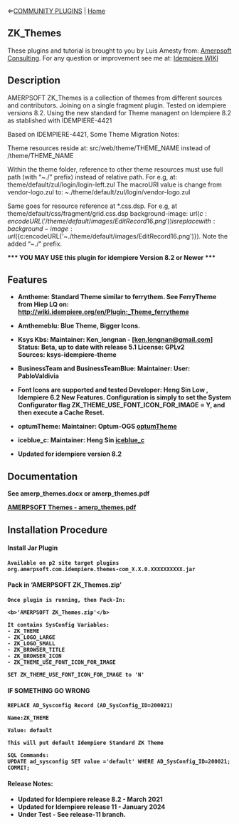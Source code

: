 &lArr;[COMMUNITY PLUGINS](../README.md) | [Home](../README.md)
## <b>ZK_Themes</b>
These plugins and tutorial is brought to you by Luis Amesty from: [Amerpsoft Consulting](http://amerpsoft.com/). For any question or improvement see me at: [Idempiere WIKI](https://wiki.idempiere.org/en/User:Luisamesty)

## <b>Description</b>


AMERPSOFT ZK_Themes is a collection of themes from different sources and contributors. 
Joining on a single fragment plugin. Tested on idempiere versions 8.2.
Using the new standard for Theme managent on Idempiere 8.2 as stablished with IDEMPIERE-4421

Based on IDEMPIERE-4421, Some Theme Migration Notes:

Theme resources reside at:
src/web/theme/THEME_NAME 
instead of /theme/THEME_NAME

Within the theme folder, reference to other theme resources must use full path (with “~./” prefix) instead of relative path. 
For e.g, at:
theme/default/zul/login/login-left.zul
The macroURI value is change from vendor-logo.zul
to:
~./theme/default/zul/login/vendor-logo.zul


Same goes for resource reference at *.css.dsp. 
For e.g, at theme/default/css/fragment/grid.css.dsp background-image: url(${c:encodeURL('/theme/default/images/EditRecord16.png')}) 
is replace with:
background-image: url(${c:encodeURL('~./theme/default/images/EditRecord16.png')}). 
Note the added “~./” prefix.
</pre>

<b>*** YOU MAY USE this plugin for idempiere Version 8.2 or Newer *** 


## <b>Features</b>

* <b>Amtheme:</b> Standard Theme similar to ferrythem.
See FerryTheme from Hiep LQ on:
http://wiki.idempiere.org/en/Plugin:_Theme_ferrytheme

* <b>Amthemeblu:</b> Blue Theme, Bigger Icons.

* <b>Ksys Kbs:</b>
Maintainer: Ken_longnan - [ken.longnan@gmail.com]
Status: Beta, up to date with release 5.1
License: GPLv2
Sources: ksys-idempiere-theme

* <b>BusinessTeam and BusinessTeamBlue:</b>
Maintainer: User: PabloValdivia

* <b>Font Icons are supported and tested</b>
Developer: Heng Sin Low , Idempiere 6.2 New Features.
Configuration is simply to set the System Configurator flag ZK_THEME_USE_FONT_ICON_FOR_IMAGE = Y, and then execute a Cache Reset.

* <b>optumTheme:</b>
Maintainer: Optum-OGS
[optumTheme](https://github.com/Optum-OGS/iDempiereOptumTheme)

* <b>iceblue_c:</b>
Maintainer: Heng Sin
[iceblue_c](https://github.com/hengsin/idempiere-examples)

* <b>Updated for idempiere version 8.2</b>

## <b>Documentation</b>


See <b>amerp_themes.docx</b>   or   <b>amerp_themes.pdf</b>


[AMERPSOFT Themes - amerp_themes.pdf ](./documentation/amerp_themes.pdf)

## <b>Installation Procedure</b>

#### <b>Install Jar Plugin </b>
    Available on p2 site target plugins
    org.amerpsoft.com.idempiere.themes-com_X.X.0.XXXXXXXXXX.jar


#### <b>Pack in ‘AMERPSOFT ZK_Themes.zip’</b>

    Once plugin is running, then Pack-In:

    <b>'AMERPSOFT ZK_Themes.zip'</b>

    It contains SysConfig Variables:
    - ZK_THEME 
    - ZK_LOGO_LARGE
    - ZK_LOGO_SMALL
    - ZK_BROWSER_TITLE
    - ZK_BROWSER_ICON
    - ZK_THEME_USE_FONT_ICON_FOR_IMAGE 
    
    SET ZK_THEME_USE_FONT_ICON_FOR_IMAGE to 'N'
    
#### <b>IF SOMETHING GO WRONG</b>

    REPLACE AD_Sysconfig Record (AD_SysConfig_ID=200021)

    Name:ZK_THEME

    Value: default

    This will put default Idempiere Standard ZK Theme
    
    SQL Commands: 
    UPDATE ad_sysconfig SET value ='default' WHERE AD_SysConfig_ID=200021;
    COMMIT;




#### Release Notes:

- Updated for Idempiere release 8.2 - March 2021
- Updated for Idempiere release 11 - January 2024
- Under Test - See release-11 branch.